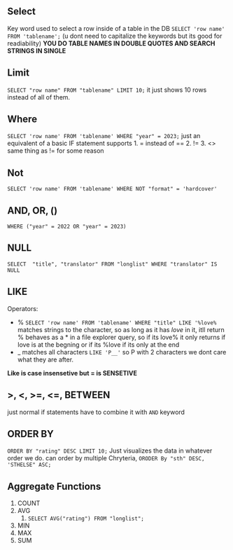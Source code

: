 ## Select
Key word used to select a row inside of a table in the DB
`SELECT 'row name' FROM 'tablename';`
(u dont need to capitalize the keywords but its good for readiability)
**YOU DO TABLE NAMES IN DOUBLE QUOTES AND SEARCH STRINGS IN SINGLE**
## Limit
`SELECT "row name" FROM "tablename" LIMIT 10;` it just shows 10 rows instead of all of them.

## Where
`SELECT 'row name' FROM 'tablename' WHERE "year" = 2023;`
just an equivalent of a basic IF statement
supports 
	1. = instead of ==
	2. !=
	3. <>
		same thing as != for some reason

## Not
`SELECT 'row name' FROM 'tablename' WHERE NOT "format" = 'hardcover'`


## AND, OR, ()
`WHERE ("year" = 2022 OR "year" = 2023)`

## NULL

`SELECT  "title", "translator" FROM "longlist" WHERE "translator" IS NULL`

## LIKE
Operators:
- %
	`SELECT 'row name' FROM 'tablename' WHERE "title" LIKE '%love%`
	matches strings to the character, so as long as it has *love* in it, itll return
	% behaves as a * in a file explorer query, so if its love% it only returns if love is at the begning or if its %love if its only at the end
- _
	matches all characters `LIKE 'P__'` so P with 2 characters we dont care what they are after.

**Like is case insensetive but = is SENSETIVE**

## >, <, >=, <=, BETWEEN

just normal if statements have to combine it with `AND` keyword


## ORDER BY

`ORDER BY "rating" DESC LIMIT 10;`
Just visualizes the data in whatever order we do.  can order by multiple Chryteria, `ORODER By "sth" DESC, 'STHELSE" ASC;`

## Aggregate Functions
1. COUNT
2. AVG
	1. `SELECT AVG("rating") FROM "longlist";`
3. MIN
4. MAX
5. SUM


